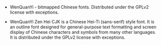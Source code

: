 * WenQuanYi - bitmapped Chinese fonts. Distributed under the GPLv2 license with exceptions.

* WenQuanYi Zen Hei CJK is a Chinese Hei-Ti (sans-serif) style font. It is an outline font designed for general-purpose text formatting and screen display of Chinese characters and symbols from many other languages. It is distributed under the GPLv2 license with exceptions.
